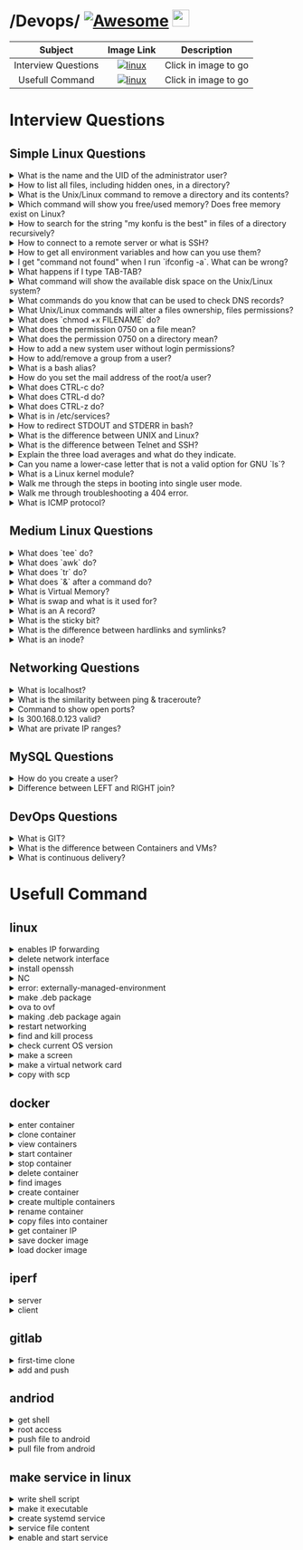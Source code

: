 

# /Devops/ [![Awesome](https://cdn.jsdelivr.net/gh/sindresorhus/awesome@d7305f38d29fed78fa85652e3a63e154dd8e8829/media/badge.svg)](https://github.com/sindresorhus/awesome#readme) <img src="https://raw.githubusercontent.com/MartinHeinz/MartinHeinz/master/wave.gif" width="30px" height="30px" />


| Subject | Image Link | Description  |
| :---: | :---: | :---: |
| Interview Questions | [![linux](https://t3.ftcdn.net/jpg/12/12/84/74/360_F_1212847454_fR9EyK2J56nXH4GCwfxxk71tSiGPM3pe.jpg)](https://github.com/M0G3H/Devops#interview-questions) | Click in image to go |
| Usefull Command | [![linux](https://cdn-icons-png.freepik.com/256/15210/15210895.png?semt=ais_hybrid)](https://github.com/M0G3H/Devops#usefull-command) | Click in image to go |




# Interview Questions
## Simple Linux Questions

<details>
<summary>What is the name and the UID of the administrator user?</summary>
<br>
Name: root, UID: 0
</details>

<details>
<summary>How to list all files, including hidden ones, in a directory?</summary>
<br>
`ls -a`
</details>

<details>
<summary>What is the Unix/Linux command to remove a directory and its contents?</summary>
<br>
`rm -r directoryname`
</details>

<details>
<summary>Which command will show you free/used memory? Does free memory exist on Linux?</summary>
<br>
`free -h`. Linux uses all available memory for caching, so "free" memory is minimal by design.
</details>

<details>
<summary>How to search for the string "my konfu is the best" in files of a directory recursively?</summary>
<br>
`grep -r "my konfu is the best" /path/to/directory`
</details>

<details>
<summary>How to connect to a remote server or what is SSH?</summary>
<br>
`ssh username@hostname`. SSH (Secure Shell) is a protocol for secure remote login.
</details>

<details>
<summary>How to get all environment variables and how can you use them?</summary>
<br>
`printenv` or `env`. They can be accessed in scripts/shell as `$VARNAME`.
</details>

<details>
<summary>I get "command not found" when I run `ifconfig -a`. What can be wrong?</summary>
<br>
The `net-tools` package isn't installed. Use `ip a` instead (modern replacement).
</details>

<details>
<summary>What happens if I type TAB-TAB?</summary>
<br>
It triggers shell autocomplete, showing all possible completions for the current command.
</details>

<details>
<summary>What command will show the available disk space on the Unix/Linux system?</summary>
<br>
`df -h`
</details>

<details>
<summary>What commands do you know that can be used to check DNS records?</summary>
<br>
`dig`, `nslookup`, `host`
</details>

<details>
<summary>What Unix/Linux commands will alter a files ownership, files permissions?</summary>
<br>
`chown` (ownership), `chmod` (permissions)
</details>

<details>
<summary>What does `chmod +x FILENAME` do?</summary>
<br>
Adds execute permission to the file for all users.
</details>

<details>
<summary>What does the permission 0750 on a file mean?</summary>
<br>
Owner: read/write/execute (7), group: read/execute (5), others: no permissions (0).
</details>

<details>
<summary>What does the permission 0750 on a directory mean?</summary>
<br>
Same as files but execute means "search/traverse" permission for directories.
</details>

<details>
<summary>How to add a new system user without login permissions?</summary>
<br>
`useradd -s /sbin/nologin username`
</details>

<details>
<summary>How to add/remove a group from a user?</summary>
<br>
Add: `usermod -aG groupname username`, Remove: `gpasswd -d username groupname`
</details>

<details>
<summary>What is a bash alias?</summary>
<br>
A shortcut for commands, defined in `~/.bashrc` (e.g., `alias ll='ls -la'`).
</details>

<details>
<summary>How do you set the mail address of the root/a user?</summary>
<br>
Edit `/etc/aliases` for root, or user's `~/.forward` file.
</details>

<details>
<summary>What does CTRL-c do?</summary>
<br>
Sends SIGINT, terminating the foreground process.
</details>

<details>
<summary>What does CTRL-d do?</summary>
<br>
Sends EOF (End Of File), often exiting the shell or program.
</details>

<details>
<summary>What does CTRL-z do?</summary>
<br>
Sends SIGTSTP, suspending the foreground process.
</details>

<details>
<summary>What is in /etc/services?</summary>
<br>
A list of network services and their associated port numbers.
</details>

<details>
<summary>How to redirect STDOUT and STDERR in bash?</summary>
<br>
`command > /dev/null 2>&1` (redirects both to null)
</details>

<details>
<summary>What is the difference between UNIX and Linux?</summary>
<br>
Linux is a UNIX-like kernel; UNIX refers to original AT&T OS and certified variants.
</details>

<details>
<summary>What is the difference between Telnet and SSH?</summary>
<br>
SSH is encrypted, Telnet sends data in plaintext (insecure).
</details>

<details>
<summary>Explain the three load averages and what do they indicate.</summary>
<br>
1/5/15 minute system load averages (CPU demand). Check with `uptime` or `top`.
</details>

<details>
<summary>Can you name a lower-case letter that is not a valid option for GNU `ls`?</summary>
<br>
`-h` is valid (human-readable), but `-z` isn't a standard `ls` option.
</details>

<details>
<summary>What is a Linux kernel module?</summary>
<br>
Loadable kernel component that adds functionality without rebooting.
</details>

<details>
<summary>Walk me through the steps in booting into single user mode.</summary>
<br>
1. Edit GRUB (add `single` or `1` to kernel line) 2. Boot to root shell.
</details>

<details>
<summary>Walk me through troubleshooting a 404 error.</summary>
<br>
1. Check URL 2. Verify file exists 3. Check permissions 4. Review web server logs.
</details>

<details>
<summary>What is ICMP protocol?</summary>
<br>
Internet Control Message Protocol, used for diagnostics (ping, traceroute).
</details>

## Medium Linux Questions

<details>
<summary>What does `tee` do?</summary>
<br>
Reads stdin and writes to both stdout and files (`command | tee file.txt`).
</details>

<details>
<summary>What does `awk` do?</summary>
<br>
Pattern scanning/text processing language (`awk '{print $1}' file`).
</details>

<details>
<summary>What does `tr` do?</summary>
<br>
Translates/deletes characters (`tr 'a-z' 'A-Z'` for uppercase).
</details>

<details>
<summary>What does `&` after a command do?</summary>
<br>
Runs command in background (`command &`).
</details>

<details>
<summary>What is Virtual Memory?</summary>
<br>
Memory abstraction using RAM + disk swap space to extend available memory.
</details>

<details>
<summary>What is swap and what is it used for?</summary>
<br>
Disk space used when RAM is full (emergency memory).
</details>

<details>
<summary>What is an A record?</summary>
<br>
DNS record mapping hostname to IPv4 address.
</details>

<details>
<summary>What is the sticky bit?</summary>
<br>
Directory permission restricting file deletion to owner (e.g., `/tmp`).
</details>

<details>
<summary>What is the difference between hardlinks and symlinks?</summary>
<br>
Hardlink: direct inode reference. Symlink: pointer to filename (breaks if source removed).
</details>

<details>
<summary>What is an inode?</summary>
<br>
Filesystem metadata structure storing file attributes (except name/path).
</details>

## Networking Questions

<details>
<summary>What is localhost?</summary>
<br>
Loopback interface (127.0.0.1). Ping fails if network stack is broken.
</details>

<details>
<summary>What is the similarity between ping & traceroute?</summary>
<br>
Both use ICMP. Traceroute uses TTL expiry to discover hops.
</details>

<details>
<summary>Command to show open ports?</summary>
<br>
`ss -tulnp` or `netstat -tulnp` (older).
</details>

<details>
<summary>Is 300.168.0.123 valid?</summary>
<br>
No, IPv4 octets max at 255.
</details>

<details>
<summary>What are private IP ranges?</summary>
<br>
10.0.0.0/8, 172.16.0.0/12, 192.168.0.0/16 (RFC 1918).
</details>

## MySQL Questions

<details>
<summary>How do you create a user?</summary>
<br>
`CREATE USER 'username'@'host' IDENTIFIED BY 'password';`
</details>

<details>
<summary>Difference between LEFT and RIGHT join?</summary>
<br>
LEFT: all rows from left table. RIGHT: all rows from right table.
</details>

## DevOps Questions

<details>
<summary>What is GIT?</summary>
<br>
Use Control + Shift + m to toggle the tab key moving focus. Alternatively, use esc then tab to move to the next interactive element on the page.
No file chosen
Attach files by dragging & dropping, selecting or pasting them.
Editing Devops/README.md at main · M0G3H/Devops

PowerUP kit

Distributed version control system for tracking code changes.
</details>

<details>
<summary>What is the difference between Containers and VMs?</summary>
<br>
Containers share host OS kernel, VMs emulate full hardware with separate OS.
</details>

<details>
<summary>What is continuous delivery?</summary>
<br>
Automated process to deploy code changes reliably and frequently.
</details>

# Usefull Command

## linux

<details>
<summary>enables IP forwarding</summary>
<br>
sysctl -w net.ipv4.ip_forward=1
</details>

<details>
<summary>delete network interface</summary>
<br>
ip link delete "a2"
</details>

<details>
<summary>install openssh</summary>
<br>
sudo apt update  
sudo apt install openssh-client
</details>

<details>
<summary>NC</summary>
<br>
nc -ul 200  
nc -u 10.0.0.1 200
</details>

<details>
<summary>error: externally-managed-environment</summary>
<br>
python3 -m venv venv  
source venv/bin/activate  
pip install -r requirements.txt
</details>

<details>
<summary>make .deb package</summary>
<br>
dpkg-deb --build mypackage
</details>

<details>
<summary>ova to ovf</summary>
<br>
tar -xvf vm-export.ova
</details>

<details>
<summary>making .deb package again</summary>
<br>
dpkg-deb --build package.deb
</details>

<details>
<summary>restart networking</summary>
<br>
systemctl restart systemd-networkd
</details>

<details>
<summary>find and kill process</summary>
<br>
sudo lsof -i :400  
kill -9 1979
</details>

<details>
<summary>check current OS version</summary>
<br>
lsb_release -a
</details>

<details>
<summary>make a screen</summary>
<br>
screen -ls  
screen -r "name"  
screen -S "name"  
screen -D "name"
</details>

<details>
<summary>make a virtual network card</summary>
<br>
sudo ./netns.sh  
ip netns  
ip netns exec ns5 bash  
ip netns id
</details>

<details>
<summary>copy with scp</summary>
<br>
scp /path/to/local/file username@ip:/path/to/remote/directory
</details>

## docker

<details>
<summary>enter container</summary>
<br>
docker exec -it --privileged "docker name" /bin/bash
</details>

<details>
<summary>clone container</summary>
<br>
docker commit &lt;container_name_or_id&gt; &lt;new_image_name&gt;
</details>

<details>
<summary>view containers</summary>
<br>
docker ps -a
</details>

<details>
<summary>start container</summary>
<br>
docker start c1
</details>

<details>
<summary>stop container</summary>
<br>
docker stop c1
</details>

<details>
<summary>delete container</summary>
<br>
docker rm -f c10
</details>

<details>
<summary>find images</summary>
<br>
docker images
</details>

<details>
<summary>create container</summary>
<br>
docker run -i -t -d --privileged --network=host --name c12 client
</details>

<details>
<summary>create multiple containers</summary>
<br>
for i in {6..10}; do docker run -i -t -d --privileged --network=host --name "c$i" client; done
</details>

<details>
<summary>rename container</summary>
<br>
docker rename vbox c3
</details>

<details>
<summary>copy files into container</summary>
<br>
docker cp /home/admin/tools c1:/home/ubuntu/client
</details>

<details>
<summary>get container IP</summary>
<br>
docker inspect -f '{{range .NetworkSettings.Networks}}{{.IPAddress}}{{end}}' server
</details>

<details>
<summary>save docker image</summary>
<br>
docker save -o client-full.tar c1
</details>

<details>
<summary>load docker image</summary>
<br>
docker load -i client-full.tar
</details>

## iperf

<details>
<summary>server</summary>
<br>
iperf -s -P 10
</details>

<details>
<summary>client</summary>
<br>
iperf -c 192.168.1.146
</details>

## gitlab

<details>
<summary>first-time clone</summary>
<br>
git clone http://example.com/test
</details>

<details>
<summary>add and push</summary>
<br>
git add .  
git commit -m "detail"  
git push
</details>

## andriod

<details>
<summary>get shell</summary>
<br>
adb shell
</details>

<details>
<summary>root access</summary>
<br>
adb root
</details>

<details>
<summary>push file to android</summary>
<br>
adb push /path/to/file /destination/directory
</details>

<details>
<summary>pull file from android</summary>
<br>
adb pull /path/to/file /destination/directory
</details>

## make service in linux

<details>
<summary>write shell script</summary>
<br>
sudo nano /path/to/file/service.sh
</details>

<details>
<summary>make it executable</summary>
<br>
sudo chmod +x /path/to/file/service.sh
</details>

<details>
<summary>create systemd service</summary>
<br>
sudo nano /etc/systemd/system/service.service
</details>

<details>
<summary>service file content</summary>
<br>
[Unit]  
Description=...  
After=network.target  

[Service]  
Type=simple  
ExecStart=/usr/local/bin/service.sh  
Restart=on-failure  
User=root  

[Install]  
WantedBy=multi-user.target
</details>

<details>
<summary>enable and start service</summary>
<br>
sudo systemctl daemon-reload  
sudo systemctl enable service.service  
sudo systemctl start service.service  
sudo systemctl status service.service
</details>

